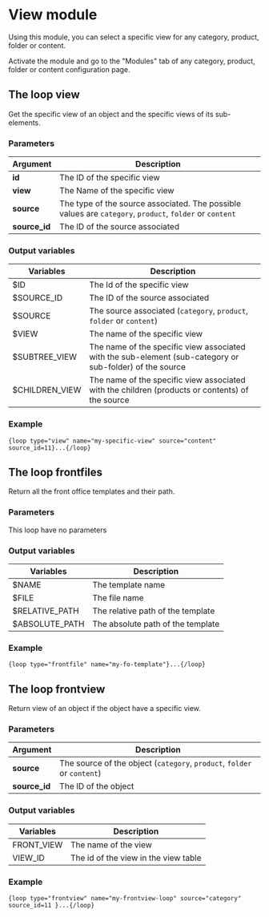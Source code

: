 View module
===========

Using this module, you can select a specific view for any category, product, folder or content.

Activate the module and go to the "Modules" tab of any category, product, folder or content configuration page.

## The loop view

Get the specific view of an object and the specific views of its sub-elements.

### Parameters

|Argument       |Description    |
|---            |---            |
|**id**         | The ID of the specific view   |
|**view**       | The Name of the specific view |
|**source**     | The type of the source associated. The possible values are `category`, `product`, `folder` or `content`   |
|**source_id**  | The ID of the source associated  |

### Output variables

|Variables      |Description    |
|---            |---            |
|$ID            | The Id of the specific view |
|$SOURCE_ID     | The ID of the source associated |
|$SOURCE        | The source associated (`category`, `product`, `folder` or `content`)|
|$VIEW          | The name of the specific view |
|$SUBTREE_VIEW  | The name of the specific view associated with the sub-element (sub-category or sub-folder) of the source |
|$CHILDREN_VIEW | The name of the specific view associated with the children (products or contents) of the source|

### Example

```
{loop type="view" name="my-specific-view" source="content" source_id=11}...{/loop}
```

## The loop frontfiles

Return all the front office templates and their path.

### Parameters

This loop have no parameters

### Output variables

|Variables      |Description    |
|---            |---            |
|$NAME          | The template name |
|$FILE          | The file name |
|$RELATIVE_PATH | The relative path of the template |
|$ABSOLUTE_PATH | The absolute path of the template |


### Example

```
{loop type="frontfile" name="my-fo-template"}...{/loop}
```

## The loop frontview

Return view of an object if the object have a specific view.

### Parameters

|Argument      |Description    |
|---           |---            |
|**source**    | The source of the object (`category`, `product`, `folder` or `content`) |
|**source_id** | The ID of the object |


### Output variables

|Variables  |Description    |
|---        |---            |
|FRONT_VIEW | The name of the view |
|VIEW_ID    | The id of the view in the view table |


### Example

```
{loop type="frontview" name="my-frontview-loop" source="category" source_id=11 }...{/loop}
```
